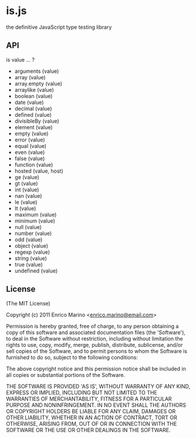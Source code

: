# is.js

the definitive JavaScript type testing library

## API

is value ... ?

 - arguments (value)
 - array (value)
 - array.empty (value)
 - arraylike (value)
 - boolean (value)
 - date (value)
 - decimal (value)
 - defined (value)
 - divisibleBy (value)
 - element (value)
 - empty (value)
 - error (value)
 - equal (value)
 - even (value)
 - false (value)
 - function (value)
 - hosted (value, host)
 - ge (value)
 - gt (value)
 - int (value)
 - nan (value)
 - le (value)
 - lt (value)
 - maximum (value)
 - minimum (value)
 - null (value)
 - number (value)
 - odd (value)
 - object (value)
 - regexp (value)
 - string (value)
 - true (value)
 - undefined (value)

## License 

(The MIT License)

Copyright (c) 2011 Enrico Marino &lt;enrico.marino@email.com&gt;

Permission is hereby granted, free of charge, to any person obtaining
a copy of this software and associated documentation files (the
'Software'), to deal in the Software without restriction, including
without limitation the rights to use, copy, modify, merge, publish,
distribute, sublicense, and/or sell copies of the Software, and to
permit persons to whom the Software is furnished to do so, subject to
the following conditions:

The above copyright notice and this permission notice shall be
included in all copies or substantial portions of the Software.

THE SOFTWARE IS PROVIDED 'AS IS', WITHOUT WARRANTY OF ANY KIND,
EXPRESS OR IMPLIED, INCLUDING BUT NOT LIMITED TO THE WARRANTIES OF
MERCHANTABILITY, FITNESS FOR A PARTICULAR PURPOSE AND NONINFRINGEMENT.
IN NO EVENT SHALL THE AUTHORS OR COPYRIGHT HOLDERS BE LIABLE FOR ANY
CLAIM, DAMAGES OR OTHER LIABILITY, WHETHER IN AN ACTION OF CONTRACT,
TORT OR OTHERWISE, ARISING FROM, OUT OF OR IN CONNECTION WITH THE
SOFTWARE OR THE USE OR OTHER DEALINGS IN THE SOFTWARE.